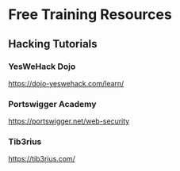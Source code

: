 # Free Training Resources

## Hacking Tutorials

### YesWeHack Dojo

https://dojo-yeswehack.com/learn/

### Portswigger Academy

https://portswigger.net/web-security

### Tib3rius 

https://tib3rius.com/
